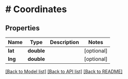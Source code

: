 # # Coordinates

## Properties

Name | Type | Description | Notes
------------ | ------------- | ------------- | -------------
**lat** | **double** |  | [optional]
**lng** | **double** |  | [optional]

[[Back to Model list]](../../README.md#models) [[Back to API list]](../../README.md#endpoints) [[Back to README]](../../README.md)
